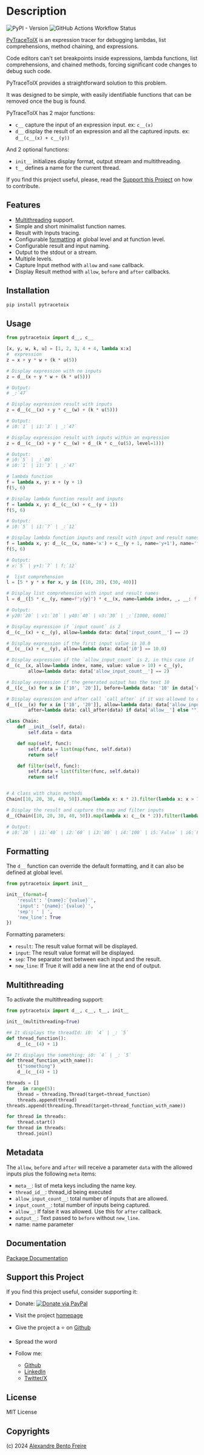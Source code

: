 # Description

![PyPI - Version](https://img.shields.io/pypi/v/pytracetoix)
![GitHub Actions Workflow Status](https://img.shields.io/github/actions/workflow/status/a-bentofreire/pytracetoix/.github%2Fworkflows%2Fpython-package.yml)

[PyTraceToIX](https://www.devtoix.com/en/projects/pytracetoix) is an expression tracer for debugging lambdas, list comprehensions, method chaining, and expressions.

Code editors can't set breakpoints inside expressions, lambda functions, list comprehensions, and chained methods, forcing significant code changes to debug such code.

PyTraceToIX provides a straightforward solution to this problem.

It was designed to be simple, with easily identifiable functions that can be removed once the bug is found.

PyTraceToIX has 2 major functions:
- `c__` capture the input of an expression input. ex: `c__(x)`
- `d__` display the result of an expression and all the captured inputs. ex: `d__(c__(x) + c__(y))`

And 2 optional functions:
- `init__` initializes display format, output stream and multithreading.
- `t__` defines a name for the current thread.

If you find this project useful, please, read the [Support this Project](https://www.devtoix.com/en/projects/pytracetoix#support-this-project) on how to contribute.

## Features

- [Multithreading](https://www.devtoix.com/en/projects/pytracetoix#multithreading) support.
- Simple and short minimalist function names.
- Result with Inputs tracing.
- Configurable [formatting](https://www.devtoix.com/en/projects/pytracetoix#formatting) at global level and at function level.
- Configurable result and input naming.
- Output to the stdout or a stream.
- Multiple levels.
- Capture Input method with `allow` and `name` callback.
- Display Result method with `allow`, `before` and `after` callbacks.

## Installation

```bash
pip install pytracetoix
```

## Usage

```python
from pytracetoix import d__, c__

[x, y, w, k, u] = [1, 2, 3, 4 + 4, lambda x:x]
#  expression
z = x + y * w + (k * u(5))

# Display expression with no inputs
z = d__(x + y * w + (k * u(5)))

# Output:
# _:`47`

# Display expression result with inputs
z = d__(c__(x) + y * c__(w) + (k * u(5)))

# Output:
# i0:`1` | i1:`3` | _:`47`

# Display expression result with inputs within an expression
z = d__(c__(x) + y * c__(w) + d__(k * c__(u(5), level=1)))

# Output:
# i0:`5` | _:`40`
# i0:`1` | i1:`3` | _:`47`

# lambda function
f = lambda x, y: x + (y + 1)
f(5, 6)

# Display lambda function result and inputs
f = lambda x, y: d__(c__(x) + c__(y + 1))
f(5, 6)

# Output:
# i0:`5` | i1:`7` | _:`12`

# Display lambda function inputs and result with input and result names
f = lambda x, y: d__(c__(x, name='x') + c__(y + 1, name='y+1'), name='f')
f(5, 6)

# Output:
# x:`5` | y+1:`7` | f:`12`

#  list comprehension
l = [5 * y * x for x, y in [(10, 20), (30, 40)]]

# Display list comprehension with input and result names
l = d__([5 * c__(y, name=f"y{y}") * c__(x, name=lambda index, _, __: f'v{index}') for x, y in [(10, 20), (30, 40)]])

# Output:
# y20:`20` | v1:`10` | y40:`40` | v3:`30` | _:`[1000, 6000]`

# Display expression if `input count` is 2
d__(c__(x) + c__(y), allow=lambda data: data['input_count__'] == 2)

# Display expression if the first input value is 10.0
d__(c__(x) + c__(y), allow=lambda data: data['i0'] == 10.0)

# Display expression if the `allow_input_count` is 2, in this case if `x > 10`
d__(c__(x, allow=lambda index, name, value: value > 10) + c__(y),
        allow=lambda data: data['allow_input_count__'] == 2)

# Display expression if the generated output has the text 10
d__([c__(x) for x in ['10', '20']], before=lambda data: '10' in data['output__'])

# Display expression and after call `call_after` if it was allowed to display
d__([c__(x) for x in ['10', '20']], allow=lambda data: data['allow_input_count__'] == 2,
        after=lambda data: call_after(data) if data['allow__'] else "")

class Chain:
    def __init__(self, data):
        self.data = data

    def map(self, func):
        self.data = list(map(func, self.data))
        return self

    def filter(self, func):
        self.data = list(filter(func, self.data))
        return self


# A class with chain methods
Chain([10, 20, 30, 40, 50]).map(lambda x: x * 2).filter(lambda x: x > 70)

# Display the result and capture the map and filter inputs
d__(Chain([10, 20, 30, 40, 50]).map(lambda x: c__(x * 2)).filter(lambda x: c__(x > 70)).data)

# Output:
# i0:`20` | i1:`40` | i2:`60` | i3:`80` | i4:`100` | i5:`False` | i6:`False` | i7:`False` | i8:`True` | i9:`True` | _:`[80, 100]`

```

## Formatting

The `d__` function can override the default formatting, and it can also be defined at global level.

```python
from pytracetoix import init__

init__(format={
    'result': '{name}:`{value}`',
    'input': '{name}:`{value}`',
    'sep': ' | ',
    'new_line': True
})
```

Formatting parameters:
- `result`: The result value format will be displayed.
- `input`: The result value format will be displayed.
- `sep`: The separator text between each input and the result.
- `new_line`: If True it will add a new line at the end of output.

## Multithreading

To activate the multithreading support:

```python
from pytracetoix import d__, c__, t__, init__

init__(multithreading=True)

## It displays the threadId: i0: `4` | _: `5`
def thread_function():
    d__(c__(4) + 1)

## It displays the something: i0: `4` | _: `5`
def thread_function_with_name():
    t("something")
    d__(c__(4) + 1)

threads = []
for _ in range(5):
    thread = threading.Thread(target=thread_function)
    threads.append(thread)
threads.append(threading.Thread(target=thread_function_with_name))

for thread in threads:
    thread.start()
for thread in threads:
    thread.join()
```

## Metadata

 The `allow`, `before` and `after` will receive a parameter `data` with the allowed inputs plus the following `meta` items:

- `meta__`: list of meta keys including the name key.
- `thread_id__`: thread_id being executed
- `allow_input_count__`: total number of inputs that are allowed.
- `input_count__`: total number of inputs being captured.
- `allow__`: If false it was allowed. Use this for `after` callback.
- `output__`: Text passed to `before` without `new_line`.
- name: name parameter

## Documentation

 [Package Documentation](https://www.devtoix.com/docs/pytracetoix/en/)

## Support this Project

If you find this project useful, consider supporting it:

- Donate:
[![Donate via PayPal](https://www.paypalobjects.com/webstatic/en_US/i/btn/png/blue-rect-paypal-34px.png)](https://www.paypal.com/donate/?business=MCZDHYSK6TCKJ&no_recurring=0&item_name=Support+Open+Source&currency_code=EUR)

- Visit the project [homepage](https://www.devtoix.com/en/projects/pytracetoix)
- Give the project a ⭐ on [Github](https://github.com/a-bentofreire/pytracetoix)
- Spread the word
- Follow me:
  - [Github](https://github.com/a-bentofreire)
  - [LinkedIn](https://www.linkedin.com/in/abentofreire)
  - [Twitter/X](https://x.com/devtoix)

## License

MIT License

## Copyrights

(c) 2024 [Alexandre Bento Freire](https://www.a-bentofreire.com)
